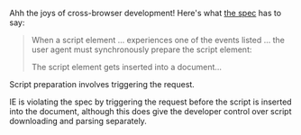 Ahh the joys of cross-browser development! Here's what [the spec](http://www.whatwg.org/specs/web-apps/current-work/multipage/scripting-1.html#dfnReturnLink-0) has to say:

> When a script element … experiences one of the events listed … the user agent must synchronously prepare the script element:
>
> The script element gets inserted into a document…

Script preparation involves triggering the request.

IE is violating the spec by triggering the request before the script is inserted into the document, although this does give the developer control over script downloading and parsing separately.